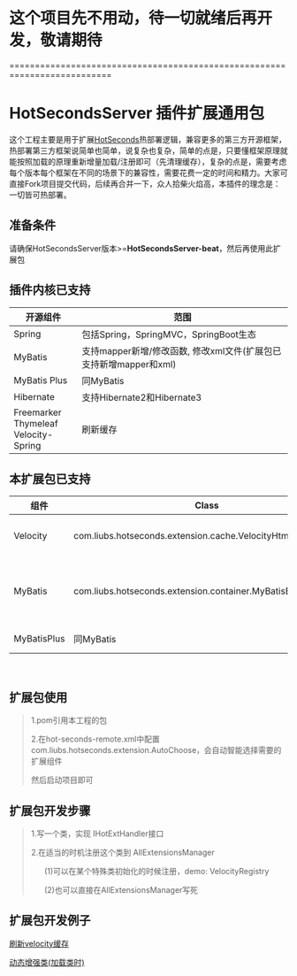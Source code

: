 
这个项目先不用动，待一切就绪后再开发，敬请期待
==========================================================================
==========================================================================

# HotSecondsServer 插件扩展通用包

这个工程主要是用于扩展[HotSeconds](https://github.com/thanple/HotSecondsIDEA)热部署逻辑，兼容更多的第三方开源框架，热部署第三方框架说简单也简单，说复杂也复杂，简单的点是，只要懂框架原理就能按照加载的原理重新增量加载/注册即可（先清理缓存），复杂的点是，需要考虑每个版本每个框架在不同的场景下的兼容性，需要花费一定的时间和精力。大家可直接Fork项目提交代码，后续再合并一下，众人拾柴火焰高，本插件的理念是：一切皆可热部署。
<br>

## 准备条件
请确保HotSecondsServer版本>=****HotSecondsServer-beat****，然后再使用此扩展包
<br>

## 插件内核已支持
| 开源组件                                         | 范围                              |
|----------------------------------------------|---------------------------------|
| Spring                                       | 包括Spring，SpringMVC，SpringBoot生态 |
| MyBatis                                      | 支持mapper新增/修改函数, 修改xml文件(扩展包已支持新增mapper和xml)  |
| MyBatis Plus                                 | 同MyBatis                        |
| Hibernate                                    | 支持Hibernate2和Hibernate3         |
| Freemarker<br/>Thymeleaf<br/>Velocity-Spring | 刷新缓存                            |

## 本扩展包已支持
| 组件     | Class                                 | 范围           |
|----------|---------------------------------------|--------------|
| Velocity | com.liubs.hotseconds.extension.cache.VelocityHtmlCacheClear | 刷新html缓存     |
| MyBatis | com.liubs.hotseconds.extension.container.MyBatisBeanRefresh | 新增mapper类，新增xml热部署     |
| MyBatisPlus | 同MyBatis | 同MyBatis     |

<br>

## 扩展包使用

>1.pom引用本工程的包
>
>2.在hot-seconds-remote.xml中配置 com.liubs.hotseconds.extension.AutoChoose，会自动智能选择需要的扩展组件
>
> 然后启动项目即可

## 扩展包开发步骤

>1.写一个类，实现 IHotExtHandler接口
>
>2.在适当的时机注册这个类到 AllExtensionsManager
> 
> &nbsp; &nbsp; &nbsp; (1)可以在某个特殊类初始化的时候注册，demo: VelocityRegistry
> 
> &nbsp; &nbsp; &nbsp; (2)也可以直接在AllExtensionsManager写死

## 扩展包开发例子

[刷新velocity缓存](https://github.com/Liubsyy/HotSecondsExtension/blob/master/doc/%E5%86%99%E6%89%A9%E5%B1%95%E5%8C%85%E4%BE%8B%E5%AD%90.md)

[动态增强类(加载类时)](https://github.com/Liubsyy/HotSecondsExtension/blob/master/src/main/java/com/liubs/hotseconds/extension/transform/demo/TransformDemo.java)


